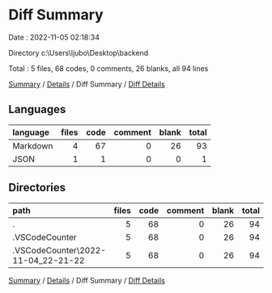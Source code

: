 # Diff Summary

Date : 2022-11-05 02:18:34

Directory c:\\Users\\ljubo\\Desktop\\backend

Total : 5 files,  68 codes, 0 comments, 26 blanks, all 94 lines

[Summary](results.md) / [Details](details.md) / Diff Summary / [Diff Details](diff-details.md)

## Languages
| language | files | code | comment | blank | total |
| :--- | ---: | ---: | ---: | ---: | ---: |
| Markdown | 4 | 67 | 0 | 26 | 93 |
| JSON | 1 | 1 | 0 | 0 | 1 |

## Directories
| path | files | code | comment | blank | total |
| :--- | ---: | ---: | ---: | ---: | ---: |
| . | 5 | 68 | 0 | 26 | 94 |
| .VSCodeCounter | 5 | 68 | 0 | 26 | 94 |
| .VSCodeCounter\\2022-11-04_22-21-22 | 5 | 68 | 0 | 26 | 94 |

[Summary](results.md) / [Details](details.md) / Diff Summary / [Diff Details](diff-details.md)